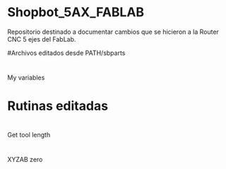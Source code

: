 # Shopbot_5AX_FABLAB

Repositorio destinado a documentar cambios que se hicieron a la Router CNC 5 ejes del FabLab.

#Archivos editados desde PATH/sbparts
#
My variables
# Rutinas editadas
#
Get tool length
#
XYZAB zero
